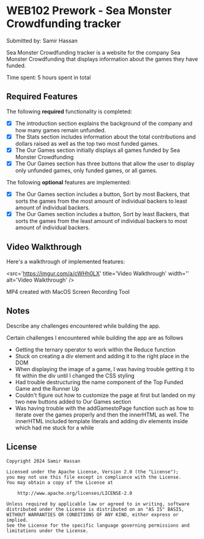# WEB102 Prework - Sea Monster Crowdfunding tracker

Submitted by: Samir Hassan

Sea Monster Crowdfunding tracker is a website for the company Sea Monster Crowdfunding that displays information about the games they have funded.

Time spent: 5 hours spent in total

## Required Features

The following **required** functionality is completed:

* [x] The introduction section explains the background of the company and how many games remain unfunded.
* [x] The Stats section includes information about the total contributions and dollars raised as well as the top two most funded games.
* [x] The Our Games section initially displays all games funded by Sea Monster Crowdfunding
* [x] The Our Games section has three buttons that allow the user to display only unfunded games, only funded games, or all games.

The following **optional** features are implemented:

* [x] The Our Games section includes a button, Sort by most Backers, that sorts the games from the most amount of individual backers to least amount of individual backers.
* [x] The Our Games section includes a button, Sort by least Backers, that sorts the games from the least amount of individual backers to most amount of individual backers.

## Video Walkthrough

Here's a walkthrough of implemented features:

<src='https://imgur.com/a/cWHh0LX' title='Video Walkthrough' width='' alt='Video Walkthrough' />

<!-- Replace this with whatever GIF tool you used! -->
MP4 created with MacOS Screen Recording Tool  
<!-- Recommended tools:
[Kap](https://getkap.co/) for macOS
[ScreenToGif](https://www.screentogif.com/) for Windows
[peek](https://github.com/phw/peek) for Linux. -->

## Notes

Describe any challenges encountered while building the app.

Certain challenges I encountered while building the app are as follows

* Getting the ternary operator to work within the Reduce function
* Stuck on creating a div element and adding it to the right place in the DOM
* When displaying the image of a game, I was having trouble getting it to fit within the div until I changed the CSS styling
* Had trouble destructuring the name component of the Top Funded Game and the Runner Up
* Couldn't figure out how to customize the page at first but landed on my two new buttons added to Our Games section
* Was having trouble with the addGamestoPage function such as how to iterate over the games properly and then the innerHTML as well. The innerHTML included template literals and adding div elements inside which had me stuck for a while

## License

    Copyright 2024 Samir Hassan

    Licensed under the Apache License, Version 2.0 (the "License");
    you may not use this file except in compliance with the License.
    You may obtain a copy of the License at

        http://www.apache.org/licenses/LICENSE-2.0

    Unless required by applicable law or agreed to in writing, software
    distributed under the License is distributed on an "AS IS" BASIS,
    WITHOUT WARRANTIES OR CONDITIONS OF ANY KIND, either express or implied.
    See the License for the specific language governing permissions and
    limitations under the License.
